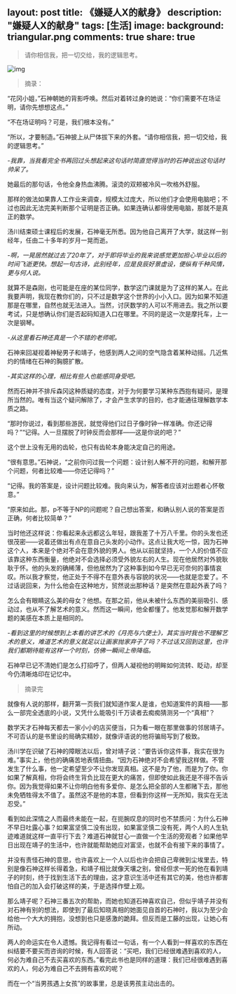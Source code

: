 layout: post
title: 《嫌疑人X的献身》
description: "嫌疑人X的献身"
tags: [生活]
image:
background: triangular.png
comments: true
share: true
---

> 请你相信我，把一切交给，我的逻辑思考。

![img](http://img14.360buyimg.com/n0/jfs/t238/100/479473658/800349/d09a461d/53ec2924N6e37d020.jpg)

> 摘录：

“花冈小姐，”石神朝她的背影呼唤。然后对着转过身的她说：“你们需要不在场证明，请你先想想这点。”

“不在场证明吗？可是，我们根本没有。”

“所以，才要制造。”石神披上从尸体拔下来的外套。“请你相信我，把一切交给，我的逻辑思考。”

*-我靠，当我看完全书再回过头想起来这句话时简直觉得当时的石神说出这句话时帅呆了。*

她最后的那句话，令他全身热血沸腾。滚烫的双颊被冷风一吹格外舒服。

那样的做法如果靠人工作业来调查，规模太过庞大，所以他们才会使用电脑吧；不过也因此无法完美判断那个证明是否正确。如果连确认都得使用电脑，那就不是真正的数学。

汤川结束硕士课程后的发展，石神毫无所悉。因为他自己离开了大学，就这样一别经年，任由二十多年的岁月一晃而逝。

*-啊，一晃居然就过去了20年了，对于即将毕业的我来说感觉更加担心毕业以后的时间飞逝更快。想起一句古诗，此别经年，应是良辰好景虚设，便纵有千种风情，更与何人说。*

就算不是森刚，也可能是在座的某位同学，数学这门课就是为了这样的某人。在此我要声明，我现在教你们的，只不过是数学这个世界的小小入口。因为如果不知道那是在哪里，自然也就无法进入。当然，讨厌数学的人可以不用进去。我之所以要考试，只是想确认你们是否起码知道入口在哪里。不同的是这一次是摩托车，上一次是钢琴。

*-从这里看石神还真是一个不错的老师呢。*

石神来回凝视着神秘男子和靖子，他感到两人之间的空气隐含着某种动摇。几近焦灼的情绪在石神的胸臆扩散。

*-其实这样的心理，相比有些人也能感同身受吧。*

然而石神并不排斥森冈这种质疑的态度，对于为何要学习某种东西抱有疑问，是理所当然的。唯有当这个疑问解除了，才会产生求学的目的，也才能通往理解数学本质之路。

“那时你说过，看到那些游民，就觉得他们过日子像时钟一样准确。你还记得吗？”“记得。人一旦摆脱了时钟反而会那样——这是你说的吧？”

这个世上没有无用的齿轮，也只有齿轮本身能决定自己的用途。

“很有意思。”石神说，“之前你问过我一个问题：设计别人解不开的问题，和解开那个问题，何者比较难——你还记得吗？”

“记得。我的答案是，设计问题比较难。我向来认为，解答者应该对出题者心怀敬意。”

“原来如此。那，p不等于NP的问题呢？自己想出答案，和确认别人说的答案是否正确，何者比较简单？”

当时他还这样说：你看起来永远都这么年轻，跟我差了十万八千里。你的头发也还很茂密——说着还做出有点在意自己头发的小动作。这点让我大吃一惊，因为石神这个人，本来是个绝对不会在意外貌的男人。他从以前就坚持，一个人的价值不应该靠这种东西衡量，他绝对不会选择必须受外貌左右的人生。现在他居然对外貌耿耿于怀。他的头发的确稀薄，但他居然为了这种事到如今早已无可奈何的事情哀叹。所以我才察觉，他正处于不得不在意外表与容貌的状况——也就是恋爱了。不过话说回来，为什么他会在这种地方，贸然说出那种话？是突然在意起外表了吗？

怎么会有眼睛这么美的母女？他想。在那之前，他从未被什么东西的美丽吸引、感动过，也从不了解艺术的意义。然而这一瞬间，他全都懂了。他发觉那和解开数学题的美感在本质上是相同的。

*-看到这里的时候想到上本看的讲艺术的《月亮与六便士》，其实当时我也不理解艺术的意义，难道艺术的意义就足以让画家抛家弃子了吗？不过话又回到这里，也许我们都期待能有这样一个时刻，仿佛一瞬间上帝降临。*

石神早已记不清她们是怎么打招呼了，但两人凝视他的明眸如何流转、眨动，却至今仍清晰烙印在记忆中。

> 摘录完

就像有人说的那样，翻开第一页我们就知道作案人是谁，也知道案件的真相——那么一部完全透底的小说，又凭什么能吸引千万读者去痴痴猜测另一个“真相”？

数学天才石神每天都去一家小小的店买便当，只为看一眼在那里做事的邻居靖子。不可否认的是书里设的局确实精妙，就像评语说的他将骗局写到了极致。

汤川学在识破了石神的障眼法以后，曾对靖子说：“要告诉你这件事，我实在很为难。”事实上，他也的确痛苦地表情扭曲。“因为石神绝对不会希望我这样做。不管发生了什么事，他一定希望至少不让你发现真相。这不是为了他，而是为了你。你如果了解真相，你将会终生背负比现在更大的痛苦，但即使如此我还是不得不告诉你。因为我觉得如果不让你明白他有多爱你、是怎么把全部的人生都赌下去，那他未免牺牲得太不值了。虽然这不是他的本意，但看到你这样一无所知，我实在无法忍受。”

看到如此深情之人而最终未能在一起，在扼腕叹息的同时也不禁质问：为什么石神不早日吐露心事？如果富坚慎二没有出现，如果富坚慎二没有死，两个人的人生轨迹难道就这样一直平行下去？难道石神就甘心一直做一个生活的旁观者？如果他早日出现在靖子的生活中，也许就能帮助她应对富坚，也就不会有接下来的事情了。

并没有责怪石神的意思，也许喜欢上一个人以后也许会把自己卑微到尘埃里去，特别是像石神这样长得着急，和靖子相比就像天壤之别，曾经但求一死的他在看到靖子的时刻，终于找到生活下去的理由，这才意识生活中还有其它的美，他也许都害怕自己的加入会打破这样的美，于是选择作壁上观。

那么靖子呢？石神三番五次的帮助，而她也知道石神喜欢自己，但似乎靖子并没有对石神有别的想法，即使到了最后知晓真相的她面见自首的石神时，我以为至少会给他一个大大的拥抱，没想到也只是感激的跪拜。但反而是工藤的出现，让她心有所动。

两人的命运实在令人遗憾。我记得有看过一句话，有一个人看到一样喜欢的东西在纠结要不要买而咨询的时候，有人回答说：“买吧，我们已经很难遇到喜欢的人，何必为难自己不去买喜欢的东西。”看完此书也是同样的道理：我们已经很难遇到喜欢的人，何必为难自己不去拥有喜欢的呢？

而在一个“当男孩遇上女孩”的故事里，总是该男孩主动出击的。